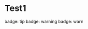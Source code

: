 # Test1

<badge type="tip">badge: tip</badge>
<badge type="warning">badge: warning</badge>
<badge type="warn">badge: warn</badge>